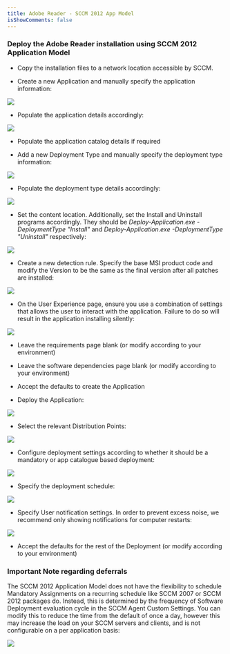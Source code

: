 ```yaml
---
title: Adobe Reader - SCCM 2012 App Model
isShowComments: false
---
```

### Deploy the Adobe Reader installation using SCCM 2012 Application Model

  - Copy the installation files to a network location accessible by SCCM.

  - Create a new Application and manually specify the application information:

![](./img/image28.png)

  - Populate the application details accordingly:

![](./img/image29.png)

  - Populate the application catalog details if required

  - Add a new Deployment Type and manually specify the deployment type information:

![](./img/image30.png)

  - Populate the deployment type details accordingly:

![](./img/image31.png)

  - Set the content location. Additionally, set the Install and Uninstall programs accordingly. They should be *Deploy-Application.exe -DeploymentType "Install"* and *Deploy-Application.exe -DeploymentType "Uninstall"* respectively:

![](./img/image32.png)

  - Create a new detection rule. Specify the base MSI product code and modify the Version to be the same as the final version after all patches are installed:

![](./img/image33.png)

  - On the User Experience page, ensure you use a combination of settings that allows the user to interact with the application. Failure to do so will result in the application installing silently:

![](./img/image34.png)

  - Leave the requirements page blank (or modify according to your environment)

  - Leave the software dependencies page blank (or modify according to your environment)

  - Accept the defaults to create the Application

  - Deploy the Application:

![](./img/image35.png)

  - Select the relevant Distribution Points:

![](./img/image36.png)

  - Configure deployment settings according to whether it should be a mandatory or app catalogue based deployment:

![](./img/image37.png)

  - Specify the deployment schedule:

![](./img/image38.png)

  - Specify User notification settings. In order to prevent excess noise, we recommend only showing notifications for computer restarts:

![](./img/image39.png)

  - Accept the defaults for the rest of the Deployment (or modify according to your environment)

### Important Note regarding deferrals

The SCCM 2012 Application Model does not have the flexibility to schedule Mandatory Assignments on a recurring schedule like SCCM 2007 or SCCM 2012 packages do. Instead, this is determined by the frequency of Software Deployment evaluation cycle in the SCCM Agent Custom Settings. You can modify this to reduce the time from the default of once a day, however this may increase the load on your SCCM servers and clients, and is not configurable on a per application basis:

![](./img/image40.png)
